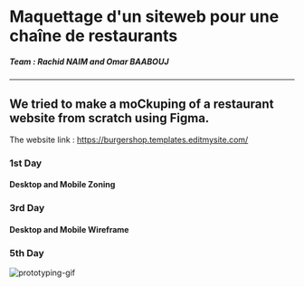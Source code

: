 # Maquettage d'un siteweb pour une chaîne de restaurants

##### Team : Rachid NAIM and Omar BAABOUJ
___________________________________________________

## We tried to make a moCkuping of a restaurant website from scratch using Figma.

The website link : https://burgershop.templates.editmysite.com/

### 1st Day

#### Desktop and Mobile Zoning

### 3rd Day

#### Desktop and Mobile Wireframe


### 5th Day

![prototyping-gif](./Desktop-prototype-gif.gif)
